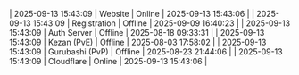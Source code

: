 | 2025-09-13 15:43:09 | Website | Online | 2025-09-13 15:43:06 |
| 2025-09-13 15:43:09 | Registration | Offline | 2025-09-09 16:40:23 |
| 2025-09-13 15:43:09 | Auth Server | Offline | 2025-08-18 09:33:31 |
| 2025-09-13 15:43:09 | Kezan (PvE) | Offline | 2025-08-03 17:58:02 |
| 2025-09-13 15:43:09 | Gurubashi (PvP) | Offline | 2025-08-23 21:44:06 |
| 2025-09-13 15:43:09 | Cloudflare | Online | 2025-09-13 15:43:06 |
